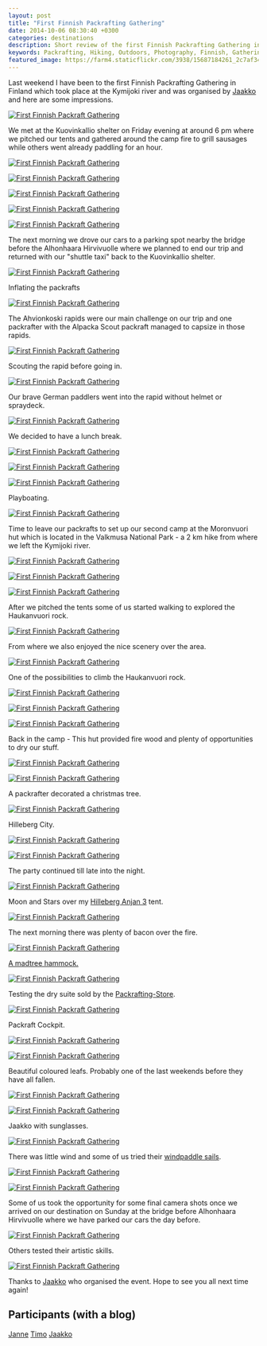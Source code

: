 ```yaml
---
layout: post
title: "First Finnish Packrafting Gathering"
date: 2014-10-06 08:30:40 +0300
categories: destinations
description: Short review of the first Finnish Packrafting Gathering in Finland
keywords: Packrafting, Hiking, Outdoors, Photography, Finnish, Gathering, Meeting
featured_image: https://farm4.staticflickr.com/3938/15687184261_2c7af34fd4_b.jpg
---
```

Last weekend I have been to the first Finnish Packrafting Gathering in Finland which took place at the Kymijoki river and was organised by [Jaakko][1] and here are some impressions.

[![First Finnish Packraft Gathering][image-1]][2]
<!--more-->

We met at the Kuovinkallio shelter on Friday evening at around 6 pm where we pitched our tents and gathered around the camp fire to grill sausages while others went already paddling for an hour.

[![First Finnish Packraft Gathering][image-2]][3]

[![First Finnish Packraft Gathering][image-3]][4]

[![First Finnish Packraft Gathering][image-4]][5]

[![First Finnish Packraft Gathering][image-5]][6]

[![First Finnish Packraft Gathering][image-6]][7]

The next morning we drove our cars to a parking spot nearby the bridge before the Alhonhaara Hirvivuolle where we planned to end our trip and returned with our "shuttle taxi" back to the Kuovinkallio shelter.

[![First Finnish Packraft Gathering][image-7]][8]

Inflating the packrafts

[![First Finnish Packraft Gathering][image-8]][9]

The Ahvionkoski rapids were our main challenge on our trip and one packrafter with the Alpacka Scout packraft managed to capsize in those rapids.

[![First Finnish Packraft Gathering][image-9]][10]

Scouting the rapid before going in.

[![First Finnish Packraft Gathering][image-10]][11]

Our brave German paddlers went into the rapid without helmet or spraydeck.

[![First Finnish Packraft Gathering][image-11]][12]

We decided to have a lunch break.

[![First Finnish Packraft Gathering][image-12]][13]

[![First Finnish Packraft Gathering][image-13]][14]

[![First Finnish Packraft Gathering][image-14]][15]

Playboating.

[![First Finnish Packraft Gathering][image-15]][16]

Time to leave our packrafts to set up our second camp at the Moronvuori hut which is located in the Valkmusa National Park - a 2 km hike from where we left the Kymijoki river.

[![First Finnish Packraft Gathering][image-16]][17]

[![First Finnish Packraft Gathering][image-17]][18]

[![First Finnish Packraft Gathering][image-18]][19]

After we pitched the tents some of us started walking to explored the Haukanvuori rock.

[![First Finnish Packraft Gathering][image-19]][20]


From where we also enjoyed the nice scenery over the area.

[![First Finnish Packraft Gathering][image-20]][21]

One of the possibilities to climb the Haukanvuori rock.

[![First Finnish Packraft Gathering][image-21]][22]

[![First Finnish Packraft Gathering][image-22]][23]

[![First Finnish Packraft Gathering][image-23]][24]

Back in the camp - This hut provided fire wood and plenty of opportunities to dry our stuff.

[![First Finnish Packraft Gathering][image-24]][25]

[![First Finnish Packraft Gathering][image-25]][26]

A packrafter decorated a christmas tree.

[![First Finnish Packraft Gathering][image-26]][27]

Hilleberg City.

[![First Finnish Packraft Gathering][image-27]][28]

[![First Finnish Packraft Gathering][image-28]][29]

The party continued till late into the night.

[![First Finnish Packraft Gathering][image-29]][30]

Moon and Stars over my [Hilleberg Anjan 3][31] tent.

[![First Finnish Packraft Gathering][image-30]][32]

The next morning there was plenty of bacon over the fire.

[![First Finnish Packraft Gathering][image-31]][33]

[A madtree hammock.][34]

[![First Finnish Packraft Gathering][image-32]][35]

Testing the dry suite sold by the [Packrafting-Store][36].

[![First Finnish Packraft Gathering][image-33]][37]

Packraft Cockpit.

[![First Finnish Packraft Gathering][image-34]][38]

[![First Finnish Packraft Gathering][image-35]][39]

Beautiful coloured leafs. Probably one of the last weekends before they have all fallen.

[![First Finnish Packraft Gathering][image-36]][40]

[![First Finnish Packraft Gathering][image-37]][41]

Jaakko with sunglasses.

[![First Finnish Packraft Gathering][image-38]][42]

There was little wind and some of us tried their [windpaddle sails][43].

[![First Finnish Packraft Gathering][image-39]][44]

[![First Finnish Packraft Gathering][image-40]][45]

Some of us took the opportunity for some final camera shots once we arrived on our destination on Sunday at the bridge before Alhonhaara Hirvivuolle where we have parked our cars the day before.

[![First Finnish Packraft Gathering][image-41]][46]

Others tested their artistic skills.

[![First Finnish Packraft Gathering][image-42]][47]

Thanks to [Jaakko][48] who organised the event. Hope to see you all next time again!

## Participants (with a blog)
[Janne][49]
[Timo][50]
[Jaakko][51]

[1]:	http://korpijaakko.com/2014/08/27/the-first-finnish-packrafting-gathering/
[2]:	https://www.flickr.com/photos/90204224@N07/15455162392 "First Finnish Packraft Gathering"
[3]:	https://www.flickr.com/photos/90204224@N07/15268839149 "First Finnish Packraft Gathering "
[4]:	https://www.flickr.com/photos/90204224@N07/15455263722 "First Finnish Packraft Gathering "
[5]:	https://www.flickr.com/photos/90204224@N07/15269053667 "First Finnish Packraft Gathering "
[6]:	https://www.flickr.com/photos/90204224@N07/15268881899 "First Finnish Packraft Gathering "
[7]:	https://www.flickr.com/photos/90204224@N07/15269025698 "First Finnish Packraft Gathering "
[8]:	https://www.flickr.com/photos/90204224@N07/15452446561 "First Finnish Packraft Gathering "
[9]:	https://www.flickr.com/photos/90204224@N07/15455579955 "First Finnish Packraft Gathering "
[10]:	https://www.flickr.com/photos/90204224@N07/15268853790 "First Finnish Packraft Gathering "
[11]:	https://www.flickr.com/photos/90204224@N07/15268995267 "First Finnish Packraft Gathering "
[12]:	https://www.flickr.com/photos/90204224@N07/15452389991 "First Finnish Packraft Gathering "
[13]:	https://www.flickr.com/photos/90204224@N07/15452374731 "First Finnish Packraft Gathering "
[14]:	https://www.flickr.com/photos/90204224@N07/15268730309 "First Finnish Packraft Gathering "
[15]:	https://www.flickr.com/photos/90204224@N07/15268915517 "First Finnish Packraft Gathering "
[16]:	https://www.flickr.com/photos/90204224@N07/15268913847 "First Finnish Packraft Gathering "
[17]:	https://www.flickr.com/photos/90204224@N07/15268857228 "First Finnish Packraft Gathering "
[18]:	https://www.flickr.com/photos/90204224@N07/15455113192 "First Finnish Packraft Gathering "
[19]:	https://www.flickr.com/photos/90204224@N07/15268752580 "First Finnish Packraft Gathering "
[20]:	https://www.flickr.com/photos/90204224@N07/15432345276 "First Finnish Packraft Gathering "
[21]:	https://www.flickr.com/photos/90204224@N07/15268684439 "First Finnish Packraft Gathering "
[22]:	https://www.flickr.com/photos/90204224@N07/15268839808 "First Finnish Packraft Gathering "
[23]:	https://www.flickr.com/photos/90204224@N07/15268675729 "First Finnish Packraft Gathering "
[24]:	https://www.flickr.com/photos/90204224@N07/15268717108 "First Finnish Packraft Gathering "
[25]:	https://www.flickr.com/photos/90204224@N07/15268612709 "First Finnish Packraft Gathering "
[26]:	https://www.flickr.com/photos/90204224@N07/15455354385 "First Finnish Packraft Gathering "
[27]:	https://www.flickr.com/photos/90204224@N07/15455033882 "First Finnish Packraft Gathering "
[28]:	https://www.flickr.com/photos/90204224@N07/15268686900 "First Finnish Packraft Gathering "
[29]:	https://www.flickr.com/photos/90204224@N07/15268644430 "First Finnish Packraft Gathering "
[30]:	https://www.flickr.com/photos/90204224@N07/15268775077 "First Finnish Packraft Gathering "
[31]:	http://hikeventures.com/gear-review-hilleberg-anjan-for-the-summer/
[32]:	https://www.flickr.com/photos/90204224@N07/15452188051 "First Finnish Packraft Gathering "
[33]:	https://www.flickr.com/photos/90204224@N07/15452172581 "First Finnish Packraft Gathering "
[34]:	http://www.madtree.fi
[35]:	https://www.flickr.com/photos/90204224@N07/15432222986 "First Finnish Packraft Gathering "
[36]:	http://www.packrafting-store.de/Clothing/Anfibio-Packsuit::378.html
[37]:	https://www.flickr.com/photos/90204224@N07/15432217426 "First Finnish Packraft Gathering "
[38]:	https://www.flickr.com/photos/90204224@N07/15432207786 "First Finnish Packraft Gathering "
[39]:	https://www.flickr.com/photos/90204224@N07/15455270295 "First Finnish Packraft Gathering "
[40]:	https://www.flickr.com/photos/90204224@N07/15268649098 "First Finnish Packraft Gathering "
[41]:	https://www.flickr.com/photos/90204224@N07/15268707397 "First Finnish Packraft Gathering "
[42]:	https://www.flickr.com/photos/90204224@N07/15268665278 "First Finnish Packraft Gathering "
[43]:	http://hikeventures.com/windpaddle-sails-for-packrafting/
[44]:	https://www.flickr.com/photos/90204224@N07/15455291595 "First Finnish Packraft Gathering "
[45]:	https://www.flickr.com/photos/90204224@N07/15268494279 "First Finnish Packraft Gathering "
[46]:	https://www.flickr.com/photos/90204224@N07/15268537980 "First Finnish Packraft Gathering "
[47]:	https://www.flickr.com/photos/90204224@N07/15455255775 "First Finnish Packraft Gathering "
[48]:	http://korpijaakko.com/2014/08/27/the-first-finnish-packrafting-gathering/
[49]:	http://www.avisuora.wordpress.com
[50]:	http://www.timoanttalainen.com
[51]:	http://korpijaakko.com

[image-1]:	https://farm4.staticflickr.com/3933/15455162392_6e03ca6687_b.jpg
[image-2]:	https://farm3.staticflickr.com/2950/15268839149_e33abf4966_b.jpg
[image-3]:	https://farm4.staticflickr.com/3927/15455263722_c485aa5375_b.jpg
[image-4]:	https://farm4.staticflickr.com/3931/15269053667_56c38068ee_b.jpg
[image-5]:	https://farm4.staticflickr.com/3927/15268881899_fd7b4ca37b_b.jpg
[image-6]:	https://farm4.staticflickr.com/3932/15269025698_f3ec17e50a_b.jpg
[image-7]:	https://farm4.staticflickr.com/3931/15452446561_b7b98fa574_b.jpg
[image-8]:	https://farm3.staticflickr.com/2941/15455579955_db47a21efa_b.jpg
[image-9]:	https://farm4.staticflickr.com/3928/15268853790_1286a3528c_b.jpg
[image-10]:	https://farm3.staticflickr.com/2948/15268995267_913ba7bdb3_b.jpg
[image-11]:	https://farm3.staticflickr.com/2941/15452389991_b2c13f07c6_b.jpg
[image-12]:	https://farm3.staticflickr.com/2946/15452374731_35fbc36e93_b.jpg
[image-13]:	https://farm4.staticflickr.com/3932/15268730309_8321a4b215_b.jpg
[image-14]:	https://farm6.staticflickr.com/5601/15268915517_4e60767bd6_b.jpg
[image-15]:	https://farm4.staticflickr.com/3935/15268913847_e44dc86f6c_b.jpg
[image-16]:	https://farm4.staticflickr.com/3929/15268857228_5cc24bc834_b.jpg
[image-17]:	https://farm3.staticflickr.com/2945/15455113192_d90fc880eb_b.jpg
[image-18]:	https://farm3.staticflickr.com/2950/15268752580_388f66764c_b.jpg
[image-19]:	https://farm4.staticflickr.com/3935/15432345276_02430c1fe8_b.jpg
[image-20]:	https://farm6.staticflickr.com/5598/15268684439_c7947a7d89_b.jpg
[image-21]:	https://farm6.staticflickr.com/5600/15268839808_34b519d199_b.jpg
[image-22]:	https://farm4.staticflickr.com/3928/15268675729_42597bf87b_b.jpg
[image-23]:	https://farm3.staticflickr.com/2946/15268717108_1f7d6f0deb_b.jpg
[image-24]:	https://farm4.staticflickr.com/3929/15268612709_916e979de0_b.jpg
[image-25]:	https://farm4.staticflickr.com/3935/15455354385_70e4ce3834_b.jpg
[image-26]:	https://farm6.staticflickr.com/5600/15455033882_22ac28bbe8_b.jpg
[image-27]:	https://farm4.staticflickr.com/3929/15268686900_cbfa5ee62f_b.jpg
[image-28]:	https://farm4.staticflickr.com/3928/15268644430_feef258e9b_b.jpg
[image-29]:	https://farm6.staticflickr.com/5600/15268775077_c497cd1aab_b.jpg
[image-30]:	https://farm6.staticflickr.com/5601/15452188051_ab58bc8153_b.jpg
[image-31]:	https://farm4.staticflickr.com/3935/15452172581_fbe32542cb_b.jpg
[image-32]:	https://farm6.staticflickr.com/5598/15432222986_fdee4c3dc9_b.jpg
[image-33]:	https://farm3.staticflickr.com/2949/15432217426_7c63863b6a_b.jpg
[image-34]:	https://farm6.staticflickr.com/5599/15432207786_a8f288d013_b.jpg
[image-35]:	https://farm6.staticflickr.com/5599/15455270295_d63b539a6d_b.jpg
[image-36]:	https://farm3.staticflickr.com/2947/15268649098_23a492f6d2_b.jpg
[image-37]:	https://farm4.staticflickr.com/3931/15268707397_8ae234a594_b.jpg
[image-38]:	https://farm4.staticflickr.com/3932/15268665278_341d3b2c00_b.jpg
[image-39]:	https://farm3.staticflickr.com/2941/15455291595_630056a7ae_b.jpg
[image-40]:	https://farm4.staticflickr.com/3933/15268494279_8f44b6d6c4_b.jpg
[image-41]:	https://farm3.staticflickr.com/2948/15268537980_3f0ec7b39a_b.jpg
[image-42]:	https://farm6.staticflickr.com/5598/15455255775_da9af934a6_b.jpg